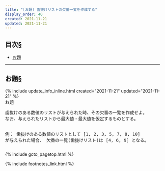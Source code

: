 ```yaml
---
title: "[お題] 歯抜けリストの欠番一覧を作成する"
display_order: 40
created: 2021-11-21
updated: 2021-11-21
---
```


## <a name="index">目次</a><a class="heading-anchor-permalink" href="#目次">§</a>

<ul id="index_ul">
<li><a href="#お題">お題</a></li>
</ul>

* * *
## <a name="お題">お題</a><a class="heading-anchor-permalink" href="#お題">§</a>
<div class="chapter-updated">{% include update_info_inline.html created="2021-11-21" updated="2021-11-21" %}</div>
<div class="code-box">
<div class="title">お題</div>
<pre>
歯抜けのある数値のリストが与えられた時、その欠番の一覧を作成せよ。
なお、与えられたリストから最大値・最大値を仮定するものとする。

例：
歯抜けのある数値のリストとして [1, 2, 3, 5, 7, 8, 10] が与えられた場合、
欠番の一覧(歯抜けリスト)は [4, 6, 9] となる。
</pre>
</div>

{% include goto_pagetop.html %}

{% include footnotes_link.html %}
